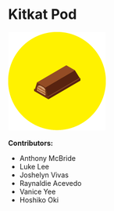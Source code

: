 # Kitkat Pod

![kitkat](pods-kitkat.png)

**Contributors:**

* Anthony McBride
* Luke Lee
* Joshelyn Vivas
* Raynaldie Acevedo
* Vanice Yee
* Hoshiko Oki 
